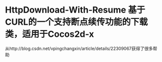 # HttpDownload-With-Resume 基于CURL的一个支持断点续传功能的下载类，适用于Cocos2d-x
从http://blog.csdn.net/vpingchangxin/article/details/22309067获得了很多帮助
